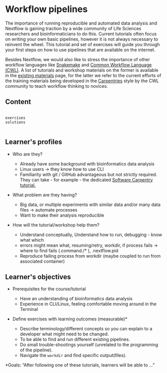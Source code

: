 # Workflow pipelines

The importance of running reproducible and automated data analysis and Nextflow is gaining traction by a wide community of Life Sciences researchers and bioinformaticians to do this. Current tutorials often focus on writing your own basic pipelines, however it is not always necessary to reinvent the wheel. This tutorial and set of exercises will guide you through your first steps on how to use pipelines that are available on the internet. 

Besides Nextflow, we would also like to stress the importance of other workflow languages like [Snakemake](https://snakemake.readthedocs.io/en/stable/) and [Common Workflow Language (CWL)](https://www.commonwl.org/). A list of tutorials and workshop materials on the former is available in the [existing materials](https://containers-workflows.readthedocs.io/en/latest/existing-materials.html) page, for the latter we refer to the current efforts of the training materials being developed in the [Carpentries](https://carpentries.org/) style by the CWL community to teach workflow thinking to novices.

## Content


```{toctree}

exercises
solutions


```


## Learner's profiles

- Who are they?
    - Already have some background with bioinformatics data analysis
    - Linux users → they know how to use CLI
    - Familiarity with git / GitHub advantageous but not strictly required. They can take - for example - the dedicated [Software Carpentry tutorial.](http://swcarpentry.github.io/git-novice/)
     
- What problem are they having?
    - Big data, or multiple experiments with similar data and/or many data files → automate processes
    - Want to make their analysis reproducible

- How will the tutorial/workshop help them?
    - Understand conceptually, Understand how to run, debugging - know what which
    - errors might mean what, resuming/retry, workdir, if process fails → where to find fails (.command./* ), .nextflow.pid
    - Reproduce failing process from workdir (maybe coupled to run from associated container)
  
## Learner's objectives

- Prerequisites for the course/tutorial
    - Have an understanding of bioinformatics data analysis 
    - Experience in CLI/Linux, feeling comfortable moving around in the Terminal


- Define exercises with learning outcomes (measurable)*
    - Describe terminology/different concepts so you can explain to a developer what might need to be changed. 
    - To be able to find and run different existing pipelines.
    - Do small trouble-shootings yourself (unrelated to the programming of the pipeline).
    - Navigate the `workdir` and find specific output(files).

*Goals: “After following one of these tutorials, learners will be able to …” 

